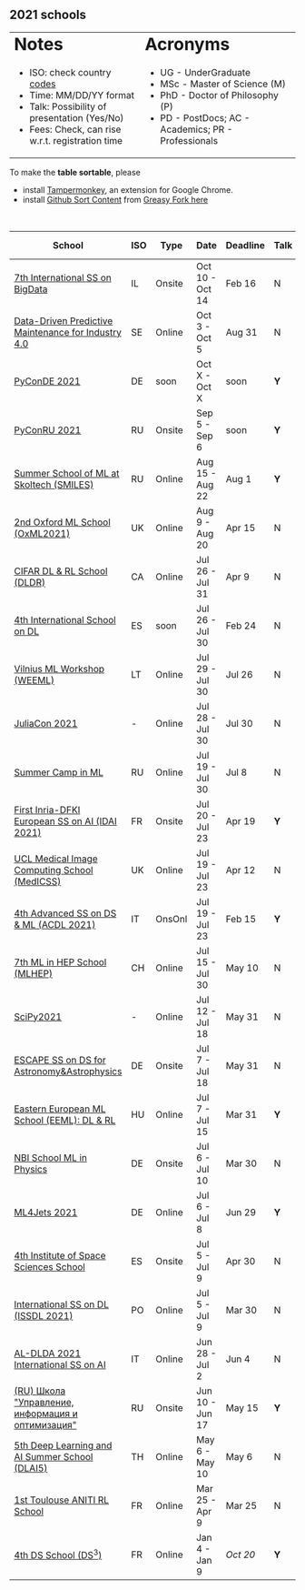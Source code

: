 ## 2021 schools  

<link rel="stylesheet" type="text/css" media="all" href="custom.css" />
  
<table border="0">
 <tr>
    <td><b style="font-size:30px">Notes</b></td>
    <td><b style="font-size:30px">Acronyms</b></td>
 </tr>
 <tr>
    <td>
      
  * ISO: check country [codes](https://countrycode.org/)
  * Time: MM/DD/YY  format  
  * Talk: Possibility of presentation (Yes/No)  
  * Fees: Check, can rise w.r.t. registration time
  
   </td>
    <td>
          
  * UG - UnderGraduate
  * MSc - Master of Science (M)
  * PhD - Doctor of Philosophy (P)
  * PD - PostDocs; AC - Academics; PR - Professionals 
  
   </td>
 </tr>
</table>
  
To make the **table sortable**, please 
- install [Tampermonkey](https://chrome.google.com/webstore/detail/tampermonkey/dhdgffkkebhmkfjojejmpbldmpobfkfo), an extension for Google Chrome.  
- install [Github Sort Content](https://github.com/Mottie/GitHub-userscripts/wiki/GitHub-sort-content) from [Greasy Fork here](https://greasyfork.org/en/scripts/21373-github-sort-content)  

&nbsp;  

School | ISO | Type | Date | Deadline |  Talk | Fees (Aid) 
---    | --- | ---  |  --- | ---      | ---   | --- 
[7th International SS on BigData](https://irdta.eu/bigdat2021s/)                           | IL | Onsite | Oct 10 - Oct 14 | Feb 16 |  N  | 460/550€ (N) 
[Data-Driven Predictive Maintenance for Industry 4.0](https://hh.se/PMSummerSchool)        | SE | Online | Oct 3  - Oct 5  | Aug 31 |  N  | 50/80€ (Y)
[PyConDE 2021](https://de.pycon.org/)                                                      | DE |  soon  | Oct X  - Oct X  |  soon  |**Y**| soon 
[PyConRU 2021](https://pycon.ru/)                                                          | RU | Onsite | Sep 5  - Sep 6  |  soon  |**Y**| 14000 RUB 
[Summer School of ML at Skoltech (SMILES)](https://smiles.skoltech.ru/school)              | RU | Online | Aug 15 - Aug 22 | Aug 1  |**Y**| **FREE**
[2nd Oxford ML School (OxML2021)](www.oxfordml.school)                                     | UK | Online | Aug 9  - Aug 20 | Apr 15 |  N  | £60/£120/£300 (Y)
[CIFAR DL & RL School (DLDR)](https://dlrl.ca/)                                            | CA | Online | Jul 26 - Jul 31 | Apr 9  |  N  | 75CAD (N) |
[4th International School on DL](https://irdta.eu/deeplearn2021s/)                         | ES |  soon  | Jul 26 - Jul 30 | Feb 24 |  N  | 460/550€ (N)
[Vilnius ML Workshop (WEEML)](https://workshops.eeml.eu/)                                  | LT | Online | Jul 29 - Jul 30 | Jul 26 |  N  | **FREE**
[JuliaCon 2021](https://juliacon.org/2021)                                                 | -  | Online | Jul 28 - Jul 30 | Jul 30 |  N  | **FREE** 
[Summer Camp in ML](en.itmo.ru/en/viewjep/3/15/Summer_Camp_in_Machine_Learning_2021.htm)   | RU | Online | Jul 19 - Jul 30 | Jul 8  |  N  | 245€ (N) 
[First Inria-DFKI European SS on AI (IDAI 2021)](https://idessai.inria.fr/)                | FR | Onsite | Jul 20 - Jul 23 | Apr 19 |**Y**| 360€ (N) 
[UCL Medical Image Computing School (MedICSS)](https://medicss.cs.ucl.ac.uk/)              | UK | Online | Jul 19 - Jul 23 | Apr 12 |  N  | £50/70 (N)
[4th Advanced SS on DS & ML (ACDL 2021)](https://acdl2021.icas.cc/])                       | IT | OnsOnl | Jul 19 - Jul 23 | Feb 15 |**Y**| 290/580€ (N) 
[7th ML in HEP School (MLHEP)](https://indico.cern.ch/event/1025052)                       | CH | Online | Jul 15 - Jul 30 | May 10 |  N  | 80CHF (Y)
[SciPy2021](https://www.scipy2021.scipy.org/)                                              | -  | Online | Jul 12 - Jul 18 | May 31 |  N  | 50/125$ (Y) 
[ESCAPE SS on DS for Astronomy&Astrophysics](https://indico.in2p3.fr/event/20306/overview) | DE | Onsite | Jul 7  - Jul 18 | May 31 |  N  | **FREE** 
[Eastern European ML School (EEML): DL & RL](https://www.eeml.eu/)                         | HU | Online | Jul 7  - Jul 15 | Mar 31 |**Y**| **FREE**
[NBI School ML in Physics](https://indico.nbi.ku.dk/event/1309/)                           | DE | Onsite | Jul 6  - Jul 10 | Mar 30 |  N  | 135€ (Y)
[ML4Jets 2021](https://indico.cern.ch/event/980214/)                                       | DE | Online | Jul 6  - Jul 8  | Jun 29 |**Y**| **FREE**
[4th Institute of Space Sciences School](https://indico.ice.csic.es/event/26/)             | ES | Onsite | Jul 5  - Jul 9  | Apr 30 |  N  | 60€ (N)
[International SS on DL (ISSDL 2021)](https://2021.dl-lab.eu/)                             | PO | Online | Jul 5  - Jul 9  | Mar 30 |  N  | 45/59$ (N)
[AL-DLDA 2021 International SS on AI](https://www.ip4fvg.it/summer-school/)                | IT | Online | Jun 28 - Jul 2  | Jun 4  |  N  | 200/500€ (Y)
[(RU) Школа "Управление, информация и оптимизация"](https://ssopt.org/)                    | RU | Onsite | Jun 10 - Jun 17 | May 15 |**Y**| **FREE**
[5th Deep Learning and AI Summer School (DLAI5)](deeplearningandaiwinterschool.github.io/) | TH | Online | May 6  - May 10 | May 6  |  N  | **FREE**
[1st Toulouse ANITI RL School](https://rlvs.aniti.fr/)                                     | FR | Online | Mar 25 - Apr 9  | Mar 25 |  N  | **FREE**
[4th DS School (DS<sup>3</sup>)](https://www.ds3-datascience-polytechnique.fr/)            | FR | Online | Jan 4  - Jan 9  |*Oct 20*|**Y**| 50/200€ (Aid: N)
